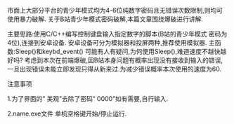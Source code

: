 市面上大部分平台的青少年模式均为4-6位纯数字密码且无错误次数限制,则均可使用暴力破解.
关于B站青少年模式密码破解,本篇文章围绕爆破进行讲解.

主要思路:使用C/C++编写控制键盘输入指定数字的脚本(B站的青少年模式 密码为4位),连接到安卓设备. 安卓设备可分为模拟器和投屏两种,推荐使用模拟器.
主函数:Sleep()和keybd_event()
可能有人有疑问,为何使用Sleep(),难道速度不越快越好吗?
考虑到本次在前端爆破,因B站本身问题有概率出现没有接收到输入的错误,一旦出现错误未能立即发现只得从新来过.为减少错误概率本次使用的速度为60.

注意事项

1.为了界面的” 美观”去除了密码” 0000”如有需要,自行输入.

2.name.exe文件 单机空格键开始/停止运行.

